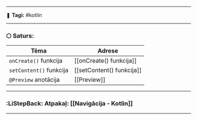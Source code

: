 ___

❚ **Tagi:** #kotlin 

---
### ⬡ Saturs:

| Tēma                    | Adrese                    |
| ----------------------- | ------------------------- |
| `onCreate()` funkcija   | [[onCreate() funkcija]]   |
| `setContent()` funkcija | [[setContent() funkcija]] |
| `@Preview` anotācija    | [[Preview]]               |

---
### :LiStepBack: Atpakaļ: [[Navigācija - Kotlin]]

___